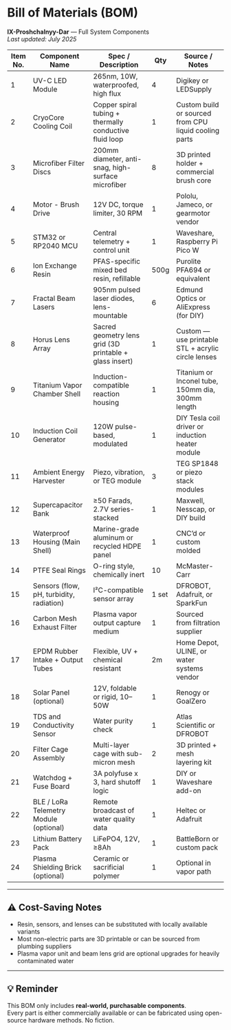 # Bill of Materials (BOM)  
**IX-Proshchalnyy-Dar** — Full System Components  
_Last updated: July 2025_

| Item No. | Component Name                             | Spec / Description                                                       | Qty  | Source / Notes                                                  |
|----------|---------------------------------------------|--------------------------------------------------------------------------|------|------------------------------------------------------------------|
| 1        | UV-C LED Module                             | 265nm, 10W, waterproofed, high flux                                       | 4    | Digikey or LEDSupply                                             |
| 2        | CryoCore Cooling Coil                       | Copper spiral tubing + thermally conductive fluid loop                   | 1    | Custom build or sourced from CPU liquid cooling parts           |
| 3        | Microfiber Filter Discs                     | 200mm diameter, anti-snag, high-surface microfiber                       | 8    | 3D printed holder + commercial brush core                        |
| 4        | Motor - Brush Drive                         | 12V DC, torque limiter, 30 RPM                                           | 1    | Pololu, Jameco, or gearmotor vendor                             |
| 5        | STM32 or RP2040 MCU                         | Central telemetry + control unit                                         | 1    | Waveshare, Raspberry Pi Pico W                                  |
| 6        | Ion Exchange Resin                          | PFAS-specific mixed bed resin, refillable                                | 500g | Purolite PFA694 or equivalent                                   |
| 7        | Fractal Beam Lasers                         | 905nm pulsed laser diodes, lens-mountable                               | 6    | Edmund Optics or AliExpress (for DIY)                           |
| 8        | Horus Lens Array                            | Sacred geometry lens grid (3D printable + glass insert)                  | 1    | Custom — use printable STL + acrylic circle lenses               |
| 9        | Titanium Vapor Chamber Shell                | Induction-compatible reaction housing                                    | 1    | Titanium or Inconel tube, 150mm dia, 300mm length               |
| 10       | Induction Coil Generator                    | 120W pulse-based, modulated                                              | 1    | DIY Tesla coil driver or induction heater module                |
| 11       | Ambient Energy Harvester                    | Piezo, vibration, or TEG module                                          | 3    | TEG SP1848 or piezo stack modules                               |
| 12       | Supercapacitor Bank                         | ≥50 Farads, 2.7V series-stacked                                          | 1    | Maxwell, Nesscap, or DIY build                                  |
| 13       | Waterproof Housing (Main Shell)             | Marine-grade aluminum or recycled HDPE panel                            | 1    | CNC’d or custom molded                                          |
| 14       | PTFE Seal Rings                             | O-ring style, chemically inert                                           | 10   | McMaster-Carr                                                   |
| 15       | Sensors (flow, pH, turbidity, radiation)    | I²C-compatible sensor array                                              | 1 set| DFROBOT, Adafruit, or SparkFun                                  |
| 16       | Carbon Mesh Exhaust Filter                  | Plasma vapor output capture medium                                       | 1    | Sourced from filtration supplier                                |
| 17       | EPDM Rubber Intake + Output Tubes           | Flexible, UV + chemical resistant                                       | 2m   | Home Depot, ULINE, or water systems vendor                      |
| 18       | Solar Panel (optional)                      | 12V, foldable or rigid, 10–50W                                           | 1    | Renogy or GoalZero                                              |
| 19       | TDS and Conductivity Sensor                 | Water purity check                                                      | 1    | Atlas Scientific or DFROBOT                                     |
| 20       | Filter Cage Assembly                        | Multi-layer cage with sub-micron mesh                                    | 2    | 3D printed + mesh layering kit                                  |
| 21       | Watchdog + Fuse Board                       | 3A polyfuse x 3, hard shutoff logic                                      | 1    | DIY or Waveshare add-on                                        |
| 22       | BLE / LoRa Telemetry Module (optional)      | Remote broadcast of water quality data                                  | 1    | Heltec or Adafruit                                              |
| 23       | Lithium Battery Pack                        | LiFePO4, 12V, ≥8Ah                                                       | 1    | BattleBorn or custom pack                                       |
| 24       | Plasma Shielding Brick (optional)           | Ceramic or sacrificial polymer                                           | 1    | Optional in vapor path                                          |

---

## ⚠️ Cost-Saving Notes

- Resin, sensors, and lenses can be substituted with locally available variants  
- Most non-electric parts are 3D printable or can be sourced from plumbing suppliers  
- Plasma vapor unit and beam lens grid are optional upgrades for heavily contaminated water

---

## 💡 Reminder

This BOM only includes **real-world, purchasable components**.  
Every part is either commercially available or can be fabricated using open-source hardware methods. No fiction.
